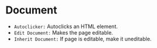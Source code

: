 # Document

- `Autoclicker:` Autoclicks an HTML element.
- `Edit Document:` Makes the page editable.
- `Inherit Document:` If page is editable, make it uneditable.
